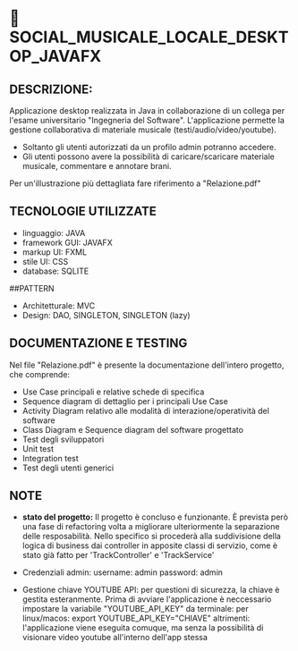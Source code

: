 # 🎵 SOCIAL_MUSICALE_LOCALE_DESKTOP_JAVAFX

## DESCRIZIONE:
Applicazione desktop realizzata in Java in collaborazione di un collega per l'esame universitario "Ingegneria del Software".
L'applicazione permette la gestione collaborativa di materiale musicale (testi/audio/video/youtube).
- Soltanto gli utenti autorizzati da un profilo admin potranno accedere.
- Gli utenti possono avere la possibilità di caricare/scaricare materiale musicale, commentare e annotare brani.

Per un'illustrazione più dettagliata fare riferimento a "Relazione.pdf"

## TECNOLOGIE UTILIZZATE
- linguaggio: JAVA
- framework GUI: JAVAFX
- markup UI: FXML
- stile UI: CSS
- database: SQLITE

##PATTERN
- Architetturale: MVC
- Design: DAO, SINGLETON, SINGLETON (lazy)
  
## DOCUMENTAZIONE E TESTING
Nel file "Relazione.pdf" è presente la documentazione dell'intero progetto, che comprende:
- Use Case principali e relative schede di specifica
- Sequence diagram di dettaglio per i principali Use Case
- Activity Diagram relativo alle modalità di interazione/operatività del software
- Class Diagram e Sequence diagram del software progettato
- Test degli sviluppatori
- Unit test
- Integration test
- Test degli utenti generici

## NOTE
- **stato del progetto:**
  Il progetto è concluso e funzionante.
  È prevista però una fase di refactoring volta a migliorare ulteriormente la separazione delle resposabilità.
  Nello specifico si procederà alla suddivisione della logica di business dai controller in apposite classi di servizio, come è stato già fatto per 'TrackController' e 'TrackService'

- Credenziali admin:
  username: admin
  password: admin

- Gestione chiave YOUTUBE API:
  per questioni di sicurezza, la chiave è gestita esteranmente.
  Prima di avviare l'applicazione è neccessario impostare la variabile "YOUTUBE_API_KEY" da terminale:
  per linux/macos: export YOUTUBE_API_KEY="CHIAVE"
  altrimenti:
  l'applicazione viene eseguita comuque, ma senza la possibilità di visionare video youtube all'interno dell'app stessa
